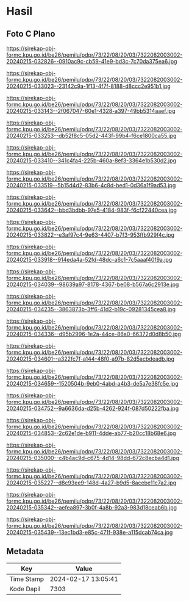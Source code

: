 # Hasil

## Foto C Plano

https://sirekap-obj-formc.kpu.go.id/be26/pemilu/pdpr/73/22/08/20/03/7322082003002-20240215-032826--0910ac9c-cb59-41e9-bd3c-7c70da375ea6.jpg

https://sirekap-obj-formc.kpu.go.id/be26/pemilu/pdpr/73/22/08/20/03/7322082003002-20240215-033023--23142c9a-1f13-4f7f-8188-d8ccc2e951b1.jpg

https://sirekap-obj-formc.kpu.go.id/be26/pemilu/pdpr/73/22/08/20/03/7322082003002-20240215-033143--2f067047-60e1-4328-a397-49bb5314aaef.jpg

https://sirekap-obj-formc.kpu.go.id/be26/pemilu/pdpr/73/22/08/20/03/7322082003002-20240215-033253--db52f8c5-05d2-443f-99b4-f6ce1800ca55.jpg

https://sirekap-obj-formc.kpu.go.id/be26/pemilu/pdpr/73/22/08/20/03/7322082003002-20240215-033410--341c4fa4-225b-460a-8ef3-3364e1b530d2.jpg

https://sirekap-obj-formc.kpu.go.id/be26/pemilu/pdpr/73/22/08/20/03/7322082003002-20240215-033519--5b15d4d2-83b6-4c8d-bed1-0d36a1f9ad53.jpg

https://sirekap-obj-formc.kpu.go.id/be26/pemilu/pdpr/73/22/08/20/03/7322082003002-20240215-033642--bbd3bdbb-97e5-4184-983f-f6cf22440cea.jpg

https://sirekap-obj-formc.kpu.go.id/be26/pemilu/pdpr/73/22/08/20/03/7322082003002-20240215-033822--e3af97c4-9e63-4407-b7f3-953ffb929f4c.jpg

https://sirekap-obj-formc.kpu.go.id/be26/pemilu/pdpr/73/22/08/20/03/7322082003002-20240215-033918--914eda4a-52fd-48dc-a6c1-7c5aaaf40f9a.jpg

https://sirekap-obj-formc.kpu.go.id/be26/pemilu/pdpr/73/22/08/20/03/7322082003002-20240215-034039--98639a97-8178-4367-be08-b567a6c2913e.jpg

https://sirekap-obj-formc.kpu.go.id/be26/pemilu/pdpr/73/22/08/20/03/7322082003002-20240215-034235--3863873b-3ff6-41d2-b19c-09281345cea8.jpg

https://sirekap-obj-formc.kpu.go.id/be26/pemilu/pdpr/73/22/08/20/03/7322082003002-20240215-034336--d95b2996-1e2a-44ce-86a0-66372d0d8b50.jpg

https://sirekap-obj-formc.kpu.go.id/be26/pemilu/pdpr/73/22/08/20/03/7322082003002-20240215-034601--a322fc7f-a144-48f0-a97b-82d5acbdeadb.jpg

https://sirekap-obj-formc.kpu.go.id/be26/pemilu/pdpr/73/22/08/20/03/7322082003002-20240215-034659--1520504b-9eb0-4abd-a4b3-de5a7e38fc5e.jpg

https://sirekap-obj-formc.kpu.go.id/be26/pemilu/pdpr/73/22/08/20/03/7322082003002-20240215-034752--9a6636da-d25b-4262-924f-087d50222fba.jpg

https://sirekap-obj-formc.kpu.go.id/be26/pemilu/pdpr/73/22/08/20/03/7322082003002-20240215-034853--2c62e1de-b911-4dde-ab77-b20cc18b68e6.jpg

https://sirekap-obj-formc.kpu.go.id/be26/pemilu/pdpr/73/22/08/20/03/7322082003002-20240215-035000--c4b4ac9d-c675-4d14-98dd-672c8ecba4d1.jpg

https://sirekap-obj-formc.kpu.go.id/be26/pemilu/pdpr/73/22/08/20/03/7322082003002-20240215-035227--d8c93ee9-148d-4a27-b9d5-8acebe11c7a2.jpg

https://sirekap-obj-formc.kpu.go.id/be26/pemilu/pdpr/73/22/08/20/03/7322082003002-20240215-035342--aefea897-3b0f-4a8b-92a3-983d18ceab6b.jpg

https://sirekap-obj-formc.kpu.go.id/be26/pemilu/pdpr/73/22/08/20/03/7322082003002-20240215-035439--13ec1bd3-e85c-471f-938e-a115dcab74ca.jpg


## Metadata

| Key        | Value               |
| ---------- | ------------------- |
| Time Stamp | 2024-02-17 13:05:41 |
| Kode Dapil | 7303                |



